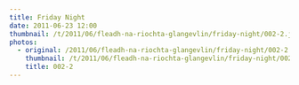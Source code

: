 ```yaml
---
title: Friday Night
date: 2011-06-23 12:00
thumbnail: /t/2011/06/fleadh-na-riochta-glangevlin/friday-night/002-2.jpg
photos:
  - original: /2011/06/fleadh-na-riochta-glangevlin/friday-night/002-2.jpg
    thumbnail: /t/2011/06/fleadh-na-riochta-glangevlin/friday-night/002-2.jpg
    title: 002-2
---
```

